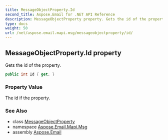 ```yaml
---
title: MessageObjectProperty.Id
second_title: Aspose.Email for .NET API Reference
description: MessageObjectProperty property. Gets the id of the property
type: docs
weight: 50
url: /net/aspose.email.mapi.msg/messageobjectproperty/id/
---
```

## MessageObjectProperty.Id property

Gets the id of the property.

```csharp
public int Id { get; }
```

### Property Value

The id if the property.

### See Also

* class [MessageObjectProperty](../)
* namespace [Aspose.Email.Mapi.Msg](../../messageobjectproperty/)
* assembly [Aspose.Email](../../../)


